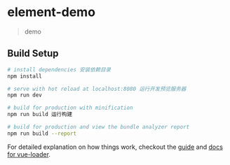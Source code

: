 # element-demo

> demo

## Build Setup

``` bash
# install dependencies 安装依赖目录
npm install

# serve with hot reload at localhost:8080 运行开发预览服务器
npm run dev

# build for production with minification
npm run build 运行构建

# build for production and view the bundle analyzer report
npm run build --report
```

For detailed explanation on how things work, checkout the [guide](http://vuejs-templates.github.io/webpack/) and [docs for vue-loader](http://vuejs.github.io/vue-loader).
